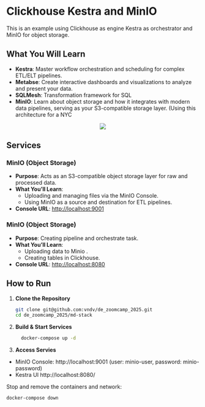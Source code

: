 # Clickhouse Kestra and MinIO

This is an example using Clickhouse as engine Kestra as orchestrator and MinIO for object storage.

## What You Will Learn

- **Kestra**: Master workflow orchestration and scheduling for complex ETL/ELT pipelines.
- **Metabse**: Create interactive dashboards and visualizations to analyze and present your data.
- **SQLMesh**: Transformation framework for SQL
- **MinIO**: Learn about object storage and how it integrates with modern data pipelines, serving as your S3-compatible storage layer. (Using this architecture for a NYC 

<p align='center'>
  <img src='mds.png')
</p>

## Services

### MinIO (Object Storage)
- **Purpose**: Acts as an S3-compatible object storage layer for raw and processed data.
- **What You’ll Learn**:
  - Uploading and managing files via the MinIO Console.
  - Using MinIO as a source and destination for ETL pipelines.
- **Console URL**: [http://localhost:9001](http://localhost:9001)

### MinIO (Object Storage)
- **Purpose**: Creating pipeline and orchestrate task.
- **What You’ll Learn**:
  - Uploading data to Minio .
  - Creating tables in Clickhouse.
- **Console URL**: [http://localhost:8080](http://localhost:8080)




## How to Run

1. **Clone the Repository**  
   ```bash
   git clone git@github.com:vndv/de_zoomcamp_2025.git
   cd de_zoomcamp_2025/md-stack
   ```

2. **Build & Start Services**
    ``` bash
      docker-compose up -d
    ```

3. **Access Servies**
 - MinIO Console: http://localhost:9001 (user: minio-user, password: minio-password)
 - Kestra UI http://localhost:8080/


Stop and remove the containers and network:
```shell
docker-compose down
```
